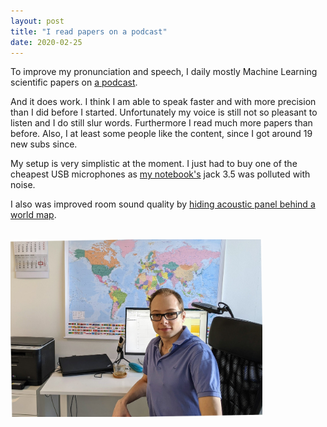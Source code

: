 ```yaml
---
layout: post
title: "I read papers on a podcast"
date: 2020-02-25
---
```


To improve my pronunciation and speech, I daily mostly Machine Learning scientific papers on [a podcast](https://youtu.be/gyBdnNY1WPI).

And it does work. I think I am able to speak faster and with more precision than I did before I started. Unfortunately my voice is still not so pleasant to listen and I do still slur words. Furthermore I read much more papers than before. Also, I at least some people like the content, since I got around 19 new subs since.

My setup is very simplistic at the moment. I just had to buy one of the cheapest USB microphones as [my notebook's](/2019/03/03/Thinkpad-P52-vs-HP-Zbook-15-G5-vs-Dell-Precision-7530.html) jack 3.5 was polluted with noise.

I also was improved room sound quality by [hiding acoustic panel behind a world map](/2020/02/23/Stealthy-acoustic-panels.html).

<br>
<img src="https://raw.githubusercontent.com/vackosar/vackosar.github.io/master/images/2020-02-25-my-photo-table-map-cal-rot-fix.jpg" alt="microphone, map, and me" style="width: 80%; max-width: 900px"/><br>
